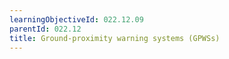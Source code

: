 ```yaml
---
learningObjectiveId: 022.12.09
parentId: 022.12
title: Ground-proximity warning systems (GPWSs)
---
```



